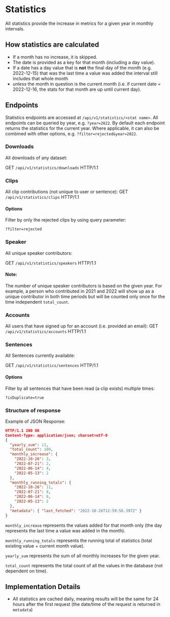 # Statistics

All statistics provide the increase in metrics for a given year in monthly intervals.

## How statistics are calculated

- If a month has no increase, it is skipped.
- The date is provided as a key for that month (including a day value).
- If a date has a day value that is **not** the final day of the month (e.g. 2022-12-15) that was the last time a value was added the interval still includes that whole month
- _unless_ the month in question is the current month (i.e. if current date = 2022-12-16, the stats for that month are up until current day).

## Endpoints

Statistics endpoints are accessed at `/api/v1/statistics/<stat name>`. All endpoints can be queried by year, e.g. `?year=2022`. By default each endpoint returns the statistics for the current year. Where applicable, it can also be combined with other options, e.g. `?filter=rejected&year=2022`.

### Downloads

All downloads of any dataset:

GET `/api/v1/statistics/downloads` HTTP/1.1

### Clips

All clip contributions (not unique to user or sentence):
GET `/api/v1/statistics/clips` HTTP/1.1

#### Options

Filter by only the rejected clips by using query parameter:

`?filter=rejected`

### Speaker

All unique speaker contributors:

GET `/api/v1/statistics/speakers` HTTP/1.1

#### Note:
The number of unique speaker contributors is based on the given year. For example, a person who contributed in 2021 and 2022 will show up as a unique contributor in both time periods but will be counted only once for the time independent `total_count`.

### Accounts

All users that have signed up for an account (i.e. provided an email):
GET `/api/v1/statistics/accounts` HTTP/1.1

### Sentences

All Sentences currently available:

GET `/api/v1/statistics/sentences` HTTP/1.1

#### Options

Filter by all sentences that have been read (a clip exists) multiple times:

`?isDuplicate=true`

### Structure of response

Example of JSON Response:

```json
HTTP/1.1 200 OK
Content-Type: application/json; charset=utf-8
{
  "yearly_sum": 11,
  "total_count": 109,
  "monthly_increase": {
    "2022-10-26": 3,
    "2022-07-21": 2,
    "2022-06-14": 4,
    "2022-05-13": 2
  },
  "monthly_running_totals": {
    "2022-10-26": 11,
    "2022-07-21": 8,
    "2022-06-14": 6,
    "2022-05-13": 2
  },
  "metadata": { "last_fetched": "2022-10-26T12:59:56.397Z" }
}
```

`monthly_increase` represents the values added for that month only (the day represents the last time a value was added in the month).

`monthly_running_totals` represents the running total of statistics (total existing value + current month value).

`yearly_sum` represents the sum of all monthly increases for the given year.

`total_count` represents the total count of all the values in the database (not dependent on time).

## Implementation Details

- All statistics are cached daily, meaning results will be the same for 24 hours after the first request (the date/time of the request is returned in `metadata`)
